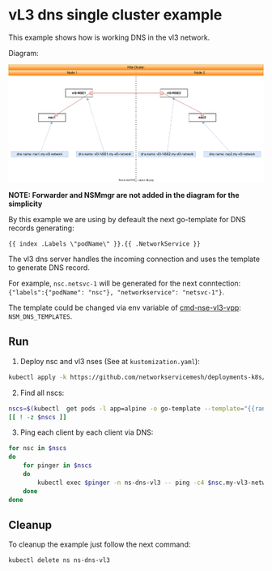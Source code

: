 # vL3 dns single cluster example

This example shows how is working DNS in the vl3 network.


Diagram: 

![NSM vL3 Diagram](./vl3-dns.svg "NSM vl3 DNS Scheme")


**NOTE: Forwarder and NSMmgr are not added in the diagram for the simplicity**


By this example we are using by defeault the next go-template for DNS records generating:

```go-template
{{ index .Labels \"podName\" }}.{{ .NetworkService }}
```

The vl3 dns server handles the incoming connection and uses the template to generate DNS record. 

For example, `nsc.netsvc-1` will be generated for the next conntection:`{"labels":{"podName": "nsc"}, "networkservice": "netsvc-1"}`.

The template could be changed via env variable of [cmd-nse-vl3-vpp](../../../apps/nse-vl3-vpp/): `NSM_DNS_TEMPLATES`.

## Run


1. Deploy nsc and vl3 nses (See at `kustomization.yaml`):

```bash
kubectl apply -k https://github.com/networkservicemesh/deployments-k8s/examples/features/vl3-dns?ref=387ff290c8751fdc793ff6e94e3ce0d79b114023
```

2. Find all nscs:

```bash
nscs=$(kubectl  get pods -l app=alpine -o go-template --template="{{range .items}}{{.metadata.name}} {{end}}" -n ns-dns-vl3) 
[[ ! -z $nscs ]]
```

3. Ping each client by each client via DNS:

```bash
for nsc in $nscs 
do
    for pinger in $nscs
    do
        kubectl exec $pinger -n ns-dns-vl3 -- ping -c4 $nsc.my-vl3-network
    done
done
```


## Cleanup


To cleanup the example just follow the next command:

```bash
kubectl delete ns ns-dns-vl3
```